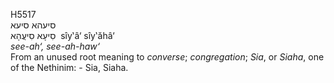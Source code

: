 <body>
  <p>H5517<br>  סיעהא    סיעא  <br> סִיעָא  סִיעֲהָא  ‎  sı̂y‛â‘  sı̂y‛ăhâ‘  <br><i>see-ah‘,</i> <i>see-ah-haw‘ </i><br>From an unused root meaning to <i>converse</i>; <i>congregation</i>; <i>Sia</i>, or <i>Siaha</i>, one of the Nethinim: - Sia, Siaha.<br></p>
 </body>